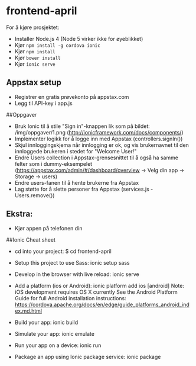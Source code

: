 # frontend-april

For å kjøre prosjektet:

* Installer Node.js 4 (Node 5 virker ikke for øyeblikket)
* Kjør `npm install -g cordova ionic`
* Kjør `npm install`
* Kjør `bower install`
* Kjør `ionic serve`
 
## Appstax setup
* Registrer en gratis prøvekonto på appstax.com
* Legg til API-key i app.js

##Oppgaver

* Bruk Ionic til å stile "Sign in"-knappen lik som på bildet: /img/oppgaver/1.png (http://ionicframework.com/docs/components/)
* Implementer logikk for å logge inn med Appstax (controllers.signIn())
* Skjul innloggingskjema når innlogging er ok, og vis brukernavnet til den innloggede brukeren i stedet for "Welcome User!"
* Endre Users collection i Appstax-grensesnittet til å også ha samme felter som i dummy-eksempelet (https://appstax.com/admin/#/dashboard/overview -> Velg din app -> Storage -> users)
* Endre users-fanen til å hente brukerne fra Appstax
* Lag støtte for å slette personer fra Appstax (services.js - Users.remove())

## Ekstra:
* Kjør appen på telefonen din


##Ionic Cheat sheet  

 * cd into your project: $ cd frontend-april

 * Setup this project to use Sass: ionic setup sass

 * Develop in the browser with live reload: ionic serve

 * Add a platform (ios or Android): ionic platform add ios [android]
   Note: iOS development requires OS X currently
   See the Android Platform Guide for full Android installation instructions:
   https://cordova.apache.org/docs/en/edge/guide_platforms_android_index.md.html

 * Build your app: ionic build <PLATFORM>

 * Simulate your app: ionic emulate <PLATFORM>

 * Run your app on a device: ionic run <PLATFORM>

 * Package an app using Ionic package service: ionic package <MODE> <PLATFORM>
